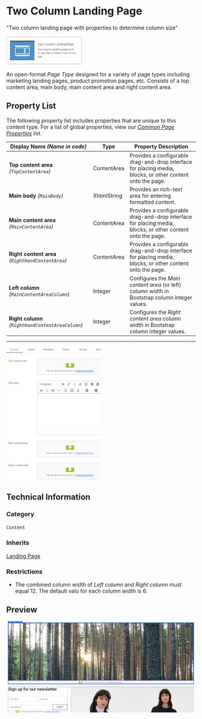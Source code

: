 # Two Column Landing Page
"Two column landing page with properties to determine column size"

<img src="Screenshots/Two%20Column%20Landing%20Page%20-%20icon.png?raw=true" alt="Two Column Landing Page icon" width="40%" />

An open-format *Page Type* designed for a variety of page types including marketing landing pages, product promotion pages, etc. Consists of a top content area, main body, main content area and right content area.

## Property List
The following property list includes properties that are unique to this content type. For a list of global properties, view our [*Common Page  Properties*](./Common%20Page%20Properties.md) list.

Display Name *(Name in code)* | Type | Property Description
--------------|------|---------------
**Top content area** *(`TopContentArea`)* | ContentArea | Provides a configurable drag-and-drop interface for placing media, blocks, or other content onto the page.
**Main body** *(`MainBody`)* | XhtmlString | Provides an rich-text area for entering formatted content.
**Main content area** *(`MainContentArea`)* | ContentArea | Provides a configurable drag-and-drop interface for placing media, blocks, or other content onto the page.
**Right content area** *(`RightHandContentArea`)* | ContentArea | Provides a configurable drag-and-drop interface for placing media, blocks, or other content onto the page.
**Left column** *(`MainContentAreaColumn`)* | Integer | Configures the *Main content area* (or left) column width in Bootstrap column integer values. 
**Right column** *(`RightHandContentAreaColumn`)* | Integer | Configures the *Right content area* column width in Bootstrap column integer values.


** **
<img src="Screenshots/Two%20Column%20Landing%20Page%20-%20Content%20tab.png?raw=true" alt="Preview of Two Column Landing Page" width="50%"/>

## Technical Information

### Category
`Content`

### Inherits
[Landing Page](#)

### Restrictions
* The combined column width of *Left column* and *Right column* must equal 12. The default valu for each column width is 6.

## Preview
<img src="Screenshots/Two%20Column%20Landing%20Page%20-%20OPE.png?raw=true" alt="Preview of Two Column Landing Page" width="100%"/>